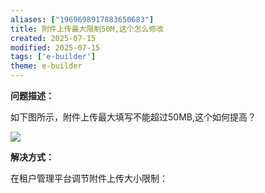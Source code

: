 ```yaml
---
aliases: ["1969698917883650683"]
title: 附件上传最大限制50M,这个怎么修改
created: 2025-07-15
modified: 2025-07-15
tags: ['e-builder']
theme: e-builder
---
```


**问题描述：**

如下图所示，附件上传最大填写不能超过50MB,这个如何提高？

![](https://myhelpdoc.oss-cn-heyuan.aliyuncs.com/mdimages/4e79116844231b77a120b4dcbbb5ab34.jpg)

**解决方式：**

在租户管理平台调节附件上传大小限制：

